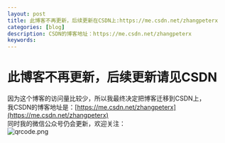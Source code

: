 ```yaml
---
layout: post
title: 此博客不再更新，后续更新在CSDN上:https://me.csdn.net/zhangpeterx
categories: [blog]
description: CSDN的博客地址：https://me.csdn.net/zhangpeterx
keywords: 
---
```

# 此博客不再更新，后续更新请见CSDN
因为这个博客的访问量比较少，所以我最终决定把博客迁移到CSDN上，    
我CSDN的博客地址是：[https://me.csdn.net/zhangpeterx](https://me.csdn.net/zhangpeterx)     
同时我的微信公众号仍会更新，欢迎关注：   
![qrcode.png](https://github.com/zhang0peter/bilibili-following-spider/blob/master/wordcloud.png) 